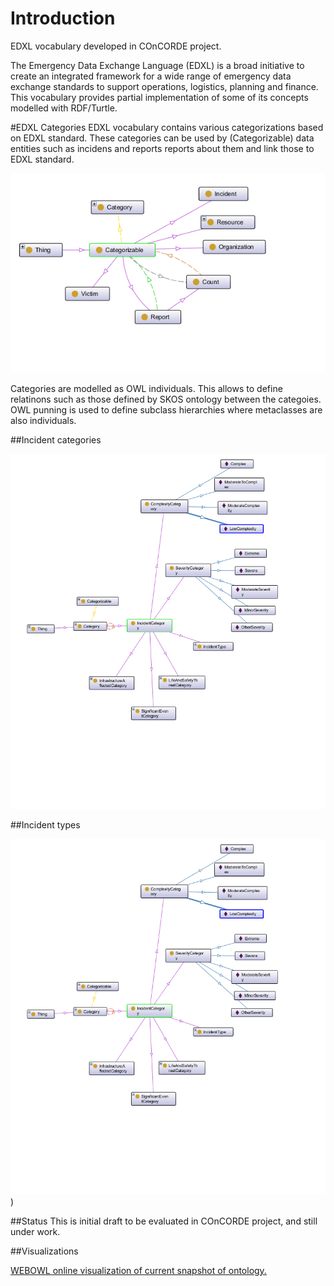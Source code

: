 # Introduction
EDXL vocabulary developed in COnCORDE project.

The Emergency Data Exchange Language (EDXL) is a broad initiative to create an integrated framework for a wide range of emergency data exchange standards to support operations, logistics, planning and finance. This vocabulary provides partial implementation of some of  its concepts modelled with RDF/Turtle.

#EDXL Categories
EDXL vocabulary contains various categorizations based on EDXL standard.  These categories can be used by (Categorizable) data entities such as incidens and reports reports about them and link those to EDXL standard.

![Categorizable concepts](https://raw.githubusercontent.com/OntoRep/EDXL/master/CategorizableCategories.png)

Categories are modelled as OWL individuals. This allows to define relatinons such as those defined by SKOS ontology between the categoies. OWL punning is used to define subclass hierarchies where metaclasses are also individuals. 

##Incident categories

![Incident related categories](https://raw.githubusercontent.com/OntoRep/EDXL/master/IncidentRelatedCategories.png)

##Incident types

![Incident types](https://raw.githubusercontent.com/OntoRep/EDXL/master/IncidentRelatedCategories.png))


##Status
This is initial draft to be evaluated in COnCORDE project, and still under work.

##Visualizations

[WEBOWL online visualization of current snapshot of ontology.](http://vowl.visualdataweb.org/webvowl/#iri=https://raw.githubusercontent.com/OntoRep/EDXL/master/EDXL.ttl "WEBOWL visualization")


